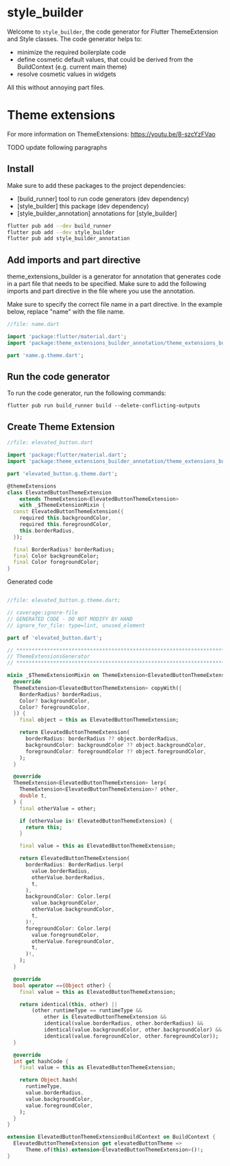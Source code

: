 # style_builder

Welcome to `style_builder`, the code generator for Flutter ThemeExtension and Style classes. 
The code generator helps to:
* minimize the required boilerplate code
* define cosmetic default values, that could be derived from the BuildContext (e.g. current main theme)
* resolve cosmetic values in widgets

All this without annoying part files.

# Theme extensions
For more information on ThemeExtensions: https://youtu.be/8-szcYzFVao


TODO update following paragraphs
## Install

Make sure to add these packages to the project dependencies:

- [build_runner] tool to run code generators (dev dependency)
- [style_builder] this package (dev dependency)
- [style_builder_annotation] annotations for [style_builder]

```bash
flutter pub add --dev build_runner
flutter pub add --dev style_builder
flutter pub add style_builder_annotation
```

## Add imports and part directive

theme_extensions_builder is a generator for annotation that generates code in a part file that needs to be specified. Make sure to add the following imports and part directive in the file where you use the annotation.

Make sure to specify the correct file name in a part directive. In the example below, replace "name" with the file name.

```dart
//file: name.dart

import 'package:flutter/material.dart';
import 'package:theme_extensions_builder_annotation/theme_extensions_builder_annotation.dart';

part 'name.g.theme.dart';
```

## Run the code generator

To run the code generator, run the following commands:

```console
flutter pub run build_runner build --delete-conflicting-outputs
```

## Create Theme Extension

```dart
//file: elevated_button.dart

import 'package:flutter/material.dart';
import 'package:theme_extensions_builder_annotation/theme_extensions_builder_annotation.dart';

part 'elevated_button.g.theme.dart';

@themeExtensions
class ElevatedButtonThemeExtension
    extends ThemeExtension<ElevatedButtonThemeExtension>
    with _$ThemeExtensionMixin {
  const ElevatedButtonThemeExtension({
    required this.backgroundColor,
    required this.foregroundColor,
    this.borderRadius,
  });

  final BorderRadius? borderRadius;
  final Color backgroundColor;
  final Color foregroundColor;
}
```

Generated code

```dart

//file: elevated_button.g.theme.dart;

// coverage:ignore-file
// GENERATED CODE - DO NOT MODIFY BY HAND
// ignore_for_file: type=lint, unused_element

part of 'elevated_button.dart';

// **************************************************************************
// ThemeExtensionsGenerator
// **************************************************************************

mixin _$ThemeExtensionMixin on ThemeExtension<ElevatedButtonThemeExtension> {
  @override
  ThemeExtension<ElevatedButtonThemeExtension> copyWith({
    BorderRadius? borderRadius,
    Color? backgroundColor,
    Color? foregroundColor,
  }) {
    final object = this as ElevatedButtonThemeExtension;

    return ElevatedButtonThemeExtension(
      borderRadius: borderRadius ?? object.borderRadius,
      backgroundColor: backgroundColor ?? object.backgroundColor,
      foregroundColor: foregroundColor ?? object.foregroundColor,
    );
  }

  @override
  ThemeExtension<ElevatedButtonThemeExtension> lerp(
    ThemeExtension<ElevatedButtonThemeExtension>? other,
    double t,
  ) {
    final otherValue = other;

    if (otherValue is! ElevatedButtonThemeExtension) {
      return this;
    }

    final value = this as ElevatedButtonThemeExtension;

    return ElevatedButtonThemeExtension(
      borderRadius: BorderRadius.lerp(
        value.borderRadius,
        otherValue.borderRadius,
        t,
      ),
      backgroundColor: Color.lerp(
        value.backgroundColor,
        otherValue.backgroundColor,
        t,
      )!,
      foregroundColor: Color.lerp(
        value.foregroundColor,
        otherValue.foregroundColor,
        t,
      )!,
    );
  }

  @override
  bool operator ==(Object other) {
    final value = this as ElevatedButtonThemeExtension;

    return identical(this, other) ||
        (other.runtimeType == runtimeType &&
            other is ElevatedButtonThemeExtension &&
            identical(value.borderRadius, other.borderRadius) &&
            identical(value.backgroundColor, other.backgroundColor) &&
            identical(value.foregroundColor, other.foregroundColor));
  }

  @override
  int get hashCode {
    final value = this as ElevatedButtonThemeExtension;

    return Object.hash(
      runtimeType,
      value.borderRadius,
      value.backgroundColor,
      value.foregroundColor,
    );
  }
}

extension ElevatedButtonThemeExtensionBuildContext on BuildContext {
  ElevatedButtonThemeExtension get elevatedButtonTheme =>
      Theme.of(this).extension<ElevatedButtonThemeExtension>()!;
}

```
